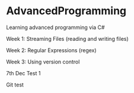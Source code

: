# AdvancedProgramming
Learning advanced programming via C#


Week 1: Streaming Files (reading and writing files)

Week 2: Regular Expressions (regex)

Week 3: Using version control




7th Dec Test 1

Git test
